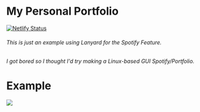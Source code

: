 # My Personal Portfolio

[![Netlify Status](https://api.netlify.com/api/v1/badges/7fb0568f-316f-4a1c-9cf3-8aa3473c23c8/deploy-status)](https://app.netlify.com/sites/2m4u/deploys)

###### This is just an example using Lanyard for the Spotify Feature.
###### I got bored so I thought I'd try making a Linux-based GUI Spotify/Portfolio.

# Example
<img src="https://i.imgur.com/8DjZHRj.png"/>
